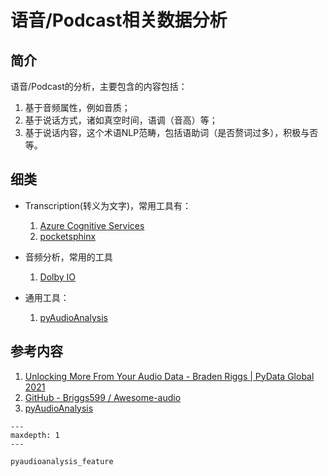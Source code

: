 # 语音/Podcast相关数据分析

## 简介

语音/Podcast的分析，主要包含的内容包括：

1. 基于音频属性，例如音质；
2. 基于说话方式，诸如真空时间，语调（音高）等；
3. 基于说话内容，这个术语NLP范畴，包括语助词（是否赘词过多），积极与否等。

## 细类

* Transcription(转义为文字)，常用工具有：

    1. [Azure Cognitive Services](https://azure.microsoft.com/en-us/services/cognitive-services/#overview)
    2. [pocketsphinx](https://pypi.org/project/pocketsphinx/)

* 音频分析，常用的工具

    1. [Dolby IO](https://docs.dolby.io/media-apis/docs/analyze-api-guide)

* 通用工具：
    1. [pyAudioAnalysis](https://github.com/tyiannak/pyAudioAnalysis)

## 参考内容

1. [Unlocking More From Your Audio Data - Braden Riggs | PyData Global 2021](https://www.youtube.com/watch?v=n47Cphwo0U4&list=PL5zN-u5VImeBzsvpT3knoA3RYOJkrhtQ9&index=4&t=3938s)
2. [GitHub - Briggs599 / Awesome-audio](https://github.com/Briggs599/awesome-audio)
3. [pyAudioAnalysis](https://github.com/tyiannak/pyAudioAnalysis)

```{toctree}
---
maxdepth: 1
---

pyaudioanalysis_feature
```